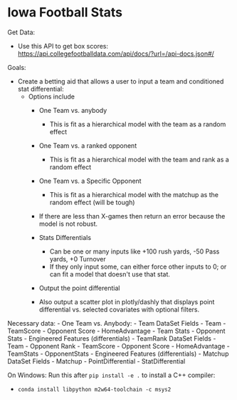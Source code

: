 # Iowa Football Stats

Get Data:
 - Use this API to get box scores: https://api.collegefootballdata.com/api/docs/?url=/api-docs.json#/

Goals:
 - Create a betting aid that allows a user to input a team and conditioned stat differential:
    - Options include
        - One Team vs. anybody
            - This is fit as a hierarchical model with the team as a random effect
        - One Team vs. a ranked opponent
            - This is fit as a hierarchical model with the team and rank as a random effect
        - One Team vs. a Specific Opponent 
            - This is fit as a hierarchical model with the matchup as the random effect (will be tough)
        - If there are less than X-games then return an error because the model is not robust.
            
        - Stats Differentials
            - Can be one or many inputs like +100 rush yards, -50 Pass yards, +0 Turnover
            - If they only input some, can either force other inputs to 0; or can fit a model that doesn't use that stat.
        - Output the point differential
        - Also output a scatter plot in plotly/dashly that displays point differential vs. selected covariates with 
        optional filters. 
        
Necessary data:
    - One Team vs. Anybody:
        - Team DataSet Fields
            - Team
            - TeamScore
            - Opponent Score
            - HomeAdvantage
            - Team Stats
            - Opponent Stats
            - Engineered Features (differentials)
        - TeamRank DataSet Fields
            - Team
            - Opponent Rank
            - TeamScore
            - Opponent Score
            - HomeAdvantage
            - TeamStats
            - OpponentStats
            - Engineered Features (differentials)
        - Matchup DataSet Fields
            - Matchup
            - PointDifferential
            - StatDifferential
            
            
On Windows: Run this after `pip install -e .` to install a C++ compiler:
 - `conda install libpython m2w64-toolchain -c msys2`
    
